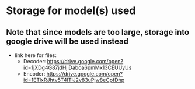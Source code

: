 # Storage for model(s) used

## Note that since models are too large, storage into google drive will be used instead
- link here for files:
  - Decoder: https://drive.google.com/open?id=1jXDg4G87jdHjiDaboa6pmMx13CEUUyUs
  - Encoder: https://drive.google.com/open?id=1ETlxRJhtv5T4ITlJ2v83uPjw8eCpfDhp
